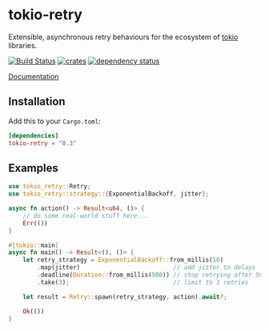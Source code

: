 # tokio-retry

Extensible, asynchronous retry behaviours for the ecosystem of [tokio](https://tokio.rs/) libraries.

[![Build Status](https://travis-ci.org/srijs/rust-tokio-retry.svg?branch=master)](https://travis-ci.org/srijs/rust-tokio-retry)
[![crates](http://meritbadge.herokuapp.com/tokio-retry)](https://crates.io/crates/tokio-retry)
[![dependency status](https://deps.rs/repo/github/srijs/rust-tokio-retry/status.svg)](https://deps.rs/repo/github/srijs/rust-tokio-retry)


[Documentation](https://docs.rs/tokio-retry)

## Installation

Add this to your `Cargo.toml`:

```toml
[dependencies]
tokio-retry = "0.3"
```

## Examples

```rust
use tokio_retry::Retry;
use tokio_retry::strategy::{ExponentialBackoff, jitter};

async fn action() -> Result<u64, ()> {
    // do some real-world stuff here...
    Err(())
}

#[tokio::main]
async fn main() -> Result<(), ()> {
    let retry_strategy = ExponentialBackoff::from_millis(10)
        .map(jitter)                          // add jitter to delays
        .deadline(Duration::from_millis(500)) // stop retrying after 500ms
        .take(3);                             // limit to 3 retries

    let result = Retry::spawn(retry_strategy, action).await?;

    Ok(())
}
```

